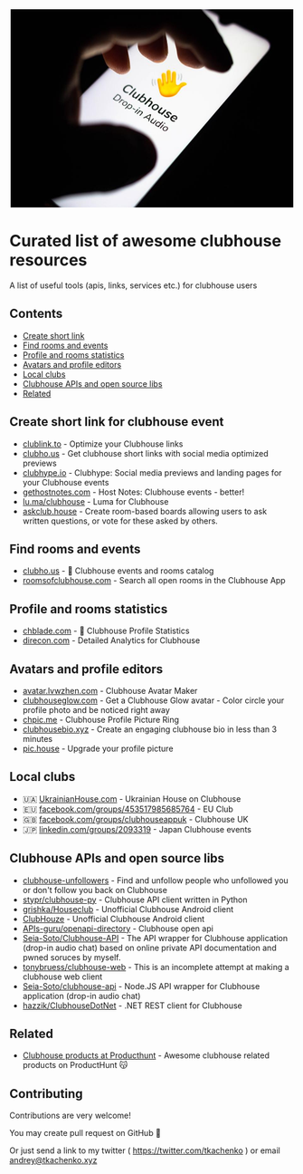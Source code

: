 <div align="center">
	<img width="500" height="350" src="clubhouse.jpg" alt="Awesome clubhouse list">
	<br>
</div>

# Curated list of awesome clubhouse resources 
A list of useful tools (apis, links, services etc.) for clubhouse users

## Contents

- [Create short link](#create-short-link-for-clubhouse-event)
- [Find rooms and events](#find-rooms-and-events)
- [Profile and rooms statistics](#profile-and-rooms-statistics)
- [Avatars and profile editors](#avatars-and-profile-editors)
- [Local clubs](#local-clubs)
- [Clubhouse APIs and open source libs](#clubhouse-apis-and-open-source-libs)
- [Related](#related)


## Create short link for clubhouse event

- [clublink.to](https://clublink.to/) - Optimize your Clubhouse links
- [clubho.us](https://clubho.us/) -  Get clubhouse short links with social media optimized previews
- [clubhype.io](https://clubhype.io/) - Clubhype: Social media previews and landing pages for your Clubhouse events
- [gethostnotes.com](https://gethostnotes.com/) - Host Notes: Clubhouse events - better!
- [lu.ma/clubhouse](https://lu.ma/clubhouse) - Luma for Clubhouse
- [askclub.house](https://askclub.house/en) - Create room-based boards allowing users to ask written questions, or vote for these asked by others.

## Find rooms and events 

- [clubho.us](https://clubho.us/) - 👋 Clubhouse events and rooms catalog
- [roomsofclubhouse.com](https://roomsofclubhouse.com/) - Search all open rooms in the Clubhouse App

## Profile and rooms statistics

- [chblade.com](https://chblade.com/) - 👋 Clubhouse Profile Statistics
- [direcon.com](https://www.direcon.com/) - Detailed Analytics for Clubhouse

## Avatars and profile editors

- [avatar.lvwzhen.com](https://avatar.lvwzhen.com/) - Clubhouse Avatar Maker
- [clubhouseglow.com](https://www.clubhouseglow.com/) - Get a Clubhouse Glow avatar - Color circle your profile photo and be noticed right away
- [chpic.me](https://chpic.me/) - Clubhouse Profile Picture Ring
- [clubhousebio.xyz](https://clubhousebio.xyz/) - Create an engaging clubhouse bio in less than 3 minutes
- [pic.house](https://pic.house/) - Upgrade your profile picture

## Local clubs

- 🇺🇦 [UkrainianHouse.com](https://ukrainianhouse.com) - Ukrainian House on Clubhouse
- 🇪🇺 [facebook.com/groups/453517985685764](https://www.facebook.com/groups/453517985685764) - EU Club
- 🇬🇧 [facebook.com/groups/clubhouseappuk](https://www.facebook.com/groups/clubhouseappuk/) - Clubhouse UK
- 🇯🇵 [linkedin.com/groups/2093319](https://www.linkedin.com/groups/2093319/) - Japan Clubhouse events



## Clubhouse APIs and open source libs 

- [clubhouse-unfollowers](https://github.com/soroushchehresa/clubhouse-unfollowers) - Find and unfollow people who unfollowed you or don't follow you back on Clubhouse
- [stypr/clubhouse-py](https://github.com/stypr/clubhouse-py) - Clubhouse API client written in Python
- [grishka/Houseclub](https://github.com/grishka/Houseclub) - Unofficial Clubhouse Android client
- [ClubHouze](https://play.google.com/store/apps/details?id=ir.miladnouri.houseclub) - Unofficial Clubhouse Android client  
- [APIs-guru/openapi-directory](https://github.com/APIs-guru/openapi-directory/tree/master/APIs/clubhouseapi.com/1) - Clubhouse open api
- [Seia-Soto/Clubhouse-API](https://github.com/Seia-Soto/clubhouse-api) - The API wrapper for Clubhouse application (drop-in audio chat) based on online private API documentation and pwned soruces by myself.
- [tonybruess/clubhouse-web](https://github.com/tonybruess/clubhouse-web) - This is an incomplete attempt at making a clubhouse web client
- [Seia-Soto/clubhouse-api](https://github.com/Seia-Soto/clubhouse-api) - Node.JS API wrapper for Clubhouse application (drop-in audio chat) 
- [hazzik/ClubhouseDotNet](https://github.com/hazzik/ClubhouseDotNet) - .NET REST client for Clubhouse


## Related

- [Clubhouse products at Producthunt](https://www.producthunt.com/search?q=clubhouse&postedDate=90%3Adays) -  Awesome clubhouse related products on ProductHunt 😽


## Contributing

Contributions are very welcome!

You may create pull request on GitHub 🤖 

Or just send a link to my twitter ( https://twitter.com/tkachenko ) or email andrey@tkachenko.xyz 
